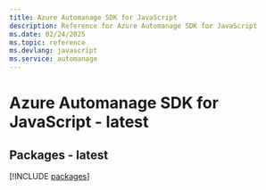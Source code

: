```yaml
---
title: Azure Automanage SDK for JavaScript
description: Reference for Azure Automanage SDK for JavaScript
ms.date: 02/24/2025
ms.topic: reference
ms.devlang: javascript
ms.service: automanage
---
```

# Azure Automanage SDK for JavaScript - latest
## Packages - latest
[!INCLUDE [packages](automanage-index.md)]